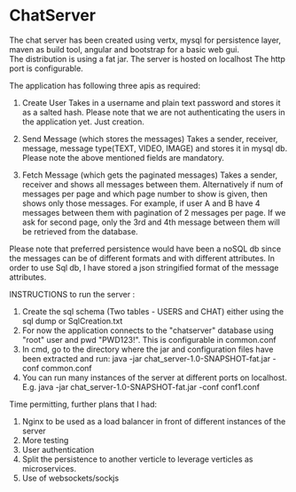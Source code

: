 # ChatServer
The chat server has been created using vertx, mysql for persistence layer, maven as build tool,
angular and bootstrap for a basic web gui.  
The distribution is using a fat jar.
The server is hosted on localhost
The http port is configurable.

The application has following three apis as required:

1) Create User 
	Takes in a username and plain text password and stores it as a salted hash. 
	Please note that we are not authenticating the users in the application yet. Just creation.
	
2) Send Message (which stores the messages) 
	Takes a sender, receiver, message, message type(TEXT, VIDEO, IMAGE)
	and stores it in mysql db. Please note the above mentioned fields are mandatory.

3) Fetch Message (which gets the paginated messages) 
	Takes a sender, receiver and shows all messages between them. Alternatively if num of
	messages per page and which page number to show is given, then shows only those messages.
	For example, if user A and B have 4 messages between them with pagination of 2 messages
	per page.
	If we ask for second page, only the 3rd and 4th message between them will be retrieved 
	from the database.

Please note that preferred persistence would have been a noSQL db since the messages can 
be of different formats and with different attributes. In order to use Sql db, I have stored
a json stringified format of the message attributes. 

INSTRUCTIONS to run the server :
1) Create the sql schema (Two tables - USERS and CHAT) either using the sql dump or SqlCreation.txt
2) For now the application connects to the "chatserver" database using "root" user and pwd
"PWD123!". This is configurable in common.conf
3) In cmd, go to the directory where the jar and configuration files have been extracted and run:
	java -jar chat_server-1.0-SNAPSHOT-fat.jar -conf common.conf 
4) You can run many instances of the server at different ports on localhost. E.g.
	java -jar chat_server-1.0-SNAPSHOT-fat.jar -conf conf1.conf 
	
	
Time permitting, further plans that I had:
1) Nginx to be used as a load balancer in front of different instances of the server
2) More testing
3) User authentication 
4) Split the persistence to another verticle to leverage verticles as microservices.
5) Use of websockets/sockjs
